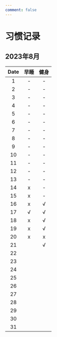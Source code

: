 ```yaml
---
comment: false
---
```


# 习惯记录
## 2023年8月
| Date | 早睡 | 健身 |
|:----:|:----:|:----:|
| 1    | -    | -    |
| 2    | -    | -    |
| 3    | -    | -    |
| 4    | -    | -    |
| 5    | -    | -    |
| 6    | -    | -    |
| 7    | -    | -    |
| 8    | -    | -    |
| 9    | -    | -    |
| 10   | -    | -    |
| 11   | -    | -    |
| 12   | -    | -    |
| 13   | -    | -    |
| 14   | x    | -    |
| 15   | x    | -    |
| 16   | x    | √    |
| 17   | √    | √    |
| 18   | x    | √    |
| 19   | x    | √    |
| 20   | x    | x    |
| 21   |      | √    |
| 22   |      |      |
| 23   |      |      |
| 24   |      |      |
| 25   |      |      |
| 26   |      |      |
| 27   |      |      |
| 28   |      |      |
| 29   |      |      |
| 30   |      |      |
| 31   |      |      |
